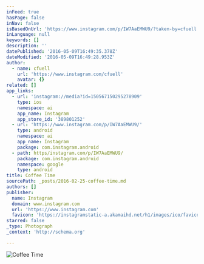 ```yaml
---
inFeed: true
hasPage: false
inNav: false
isBasedOnUrl: 'https://www.instagram.com/p/IW7AaEMWU9/?taken-by=cfuell'
inLanguage: null
keywords: []
description: ''
datePublished: '2016-05-09T16:49:35.378Z'
dateModified: '2016-05-09T16:49:28.953Z'
author:
  - name: cfuell
    url: 'https://www.instagram.com/cfuell'
    avatar: {}
related: []
app_links:
  - url: 'instagram://media?id=150567150295278909'
    type: ios
    namespace: ai
    app_name: Instagram
    app_store_id: '389801252'
  - url: 'https://www.instagram.com/p/IW7AaEMWU9/'
    type: android
    namespace: ai
    app_name: Instagram
    package: com.instagram.android
  - path: https/instagram.com/p/IW7AaEMWU9/
    package: com.instagram.android
    namespace: google
    type: android
title: Coffee Time
sourcePath: _posts/2016-02-25-coffee-time.md
authors: []
publisher:
  name: Instagram
  domain: www.instagram.com
  url: 'https://www.instagram.com'
  favicon: 'https://instagramstatic-a.akamaihd.net/h1/images/ico/favicon.ico/7cdab0872b15.ico'
starred: false
_type: Photograph
_context: 'http://schema.org'

---
```

![Coffee Time](https://s3-us-west-2.amazonaws.com/the-grid-img/p/ba6a17ff735a0d0c48b3c370b9919b1f168755f6.jpg)